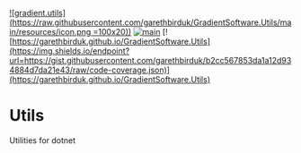 [![gradient.utils](https://raw.githubusercontent.com/garethbirduk/GradientSoftware.Utils/main/resources/icon.png =100x20))](https://github.com/garethbirduk/GradientSoftware.Utils)
[![main](https://github.com/garethbirduk/GradientSoftware.Utils/actions/workflows/main.yml/badge.svg)](https://github.com/garethbirduk/GradientSoftware.Utils/actions)
[![https://garethbirduk.github.io/GradientSoftware.Utils](https://img.shields.io/endpoint?url=https://gist.githubusercontent.com/garethbirduk/b2cc567853da1a12d934884d7da21e43/raw/code-coverage.json)](https://garethbirduk.github.io/GradientSoftware.Utils)


# Utils
Utilities for dotnet
